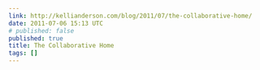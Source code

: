 ```yaml
---
link: http://kellianderson.com/blog/2011/07/the-collaborative-home/
date: 2011-07-06 15:13 UTC
# published: false
published: true
title: The Collaborative Home
tags: []
---
```



